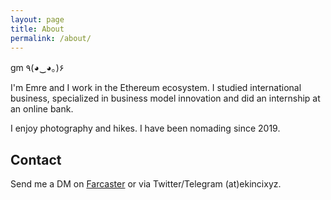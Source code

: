```yaml
---
layout: page
title: About
permalink: /about/
---
```


gm ٩(◕‿◕｡)۶

I'm Emre and I work in the Ethereum ecosystem. I studied international business, specialized in business model innovation and did an internship at an online bank.

I enjoy photography and hikes. I have been nomading since 2019.

## Contact
Send me a DM on [Farcaster](https://warpcast.com/ekinci.eth) or via Twitter/Telegram (at)ekincixyz.
